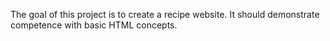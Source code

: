 The goal of this project is to create a recipe website.
It should demonstrate competence with basic HTML concepts.